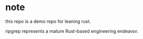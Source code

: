 # note

this repo is a demo repo for leaning rust.

ripgrep represents a mature Rust-based engineering endeavor.